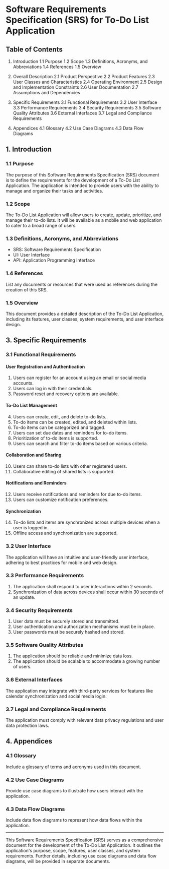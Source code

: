 # Software Requirements Specification (SRS) for To-Do List Application

## Table of Contents

1. Introduction
   1.1 Purpose
   1.2 Scope
   1.3 Definitions, Acronyms, and Abbreviations
   1.4 References
   1.5 Overview

2. Overall Description
   2.1 Product Perspective
   2.2 Product Features
   2.3 User Classes and Characteristics
   2.4 Operating Environment
   2.5 Design and Implementation Constraints
   2.6 User Documentation
   2.7 Assumptions and Dependencies

3. Specific Requirements
   3.1 Functional Requirements
   3.2 User Interface
   3.3 Performance Requirements
   3.4 Security Requirements
   3.5 Software Quality Attributes
   3.6 External Interfaces
   3.7 Legal and Compliance Requirements

4. Appendices
   4.1 Glossary
   4.2 Use Case Diagrams
   4.3 Data Flow Diagrams

## 1. Introduction

### 1.1 Purpose

The purpose of this Software Requirements Specification (SRS) document is to define the requirements for the development of a To-Do List Application. The application is intended to provide users with the ability to manage and organize their tasks and activities.

### 1.2 Scope

The To-Do List Application will allow users to create, update, prioritize, and manage their to-do lists. It will be available as a mobile and web application to cater to a broad range of users.

### 1.3 Definitions, Acronyms, and Abbreviations

- SRS: Software Requirements Specification
- UI: User Interface
- API: Application Programming Interface

### 1.4 References

List any documents or resources that were used as references during the creation of this SRS.

### 1.5 Overview

This document provides a detailed description of the To-Do List Application, including its features, user classes, system requirements, and user interface design.

## 3. Specific Requirements

### 3.1 Functional Requirements

#### User Registration and Authentication

1. Users can register for an account using an email or social media accounts.
2. Users can log in with their credentials.
3. Password reset and recovery options are available.

#### To-Do List Management

4. Users can create, edit, and delete to-do lists.
5. To-do items can be created, edited, and deleted within lists.
6. To-do items can be categorized and tagged.
7. Users can set due dates and reminders for to-do items.
8. Prioritization of to-do items is supported.
9. Users can search and filter to-do items based on various criteria.

#### Collaboration and Sharing

10. Users can share to-do lists with other registered users.
11. Collaborative editing of shared lists is supported.

#### Notifications and Reminders

12. Users receive notifications and reminders for due to-do items.
13. Users can customize notification preferences.

#### Synchronization

14. To-do lists and items are synchronized across multiple devices when a user is logged in.
15. Offline access and synchronization are supported.

### 3.2 User Interface

The application will have an intuitive and user-friendly user interface, adhering to best practices for mobile and web design.

### 3.3 Performance Requirements

1. The application shall respond to user interactions within 2 seconds.
2. Synchronization of data across devices shall occur within 30 seconds of an update.

### 3.4 Security Requirements

1. User data must be securely stored and transmitted.
2. User authentication and authorization mechanisms must be in place.
3. User passwords must be securely hashed and stored.

### 3.5 Software Quality Attributes

1. The application should be reliable and minimize data loss.
2. The application should be scalable to accommodate a growing number of users.

### 3.6 External Interfaces

The application may integrate with third-party services for features like calendar synchronization and social media login.

### 3.7 Legal and Compliance Requirements

The application must comply with relevant data privacy regulations and user data protection laws.

## 4. Appendices

### 4.1 Glossary

Include a glossary of terms and acronyms used in this document.

### 4.2 Use Case Diagrams

Provide use case diagrams to illustrate how users interact with the application.

### 4.3 Data Flow Diagrams

Include data flow diagrams to represent how data flows within the application.

---

This Software Requirements Specification (SRS) serves as a comprehensive document for the development of the To-Do List Application. It outlines the application's purpose, scope, features, user classes, and system requirements. Further details, including use case diagrams and data flow diagrams, will be provided in separate documents.
